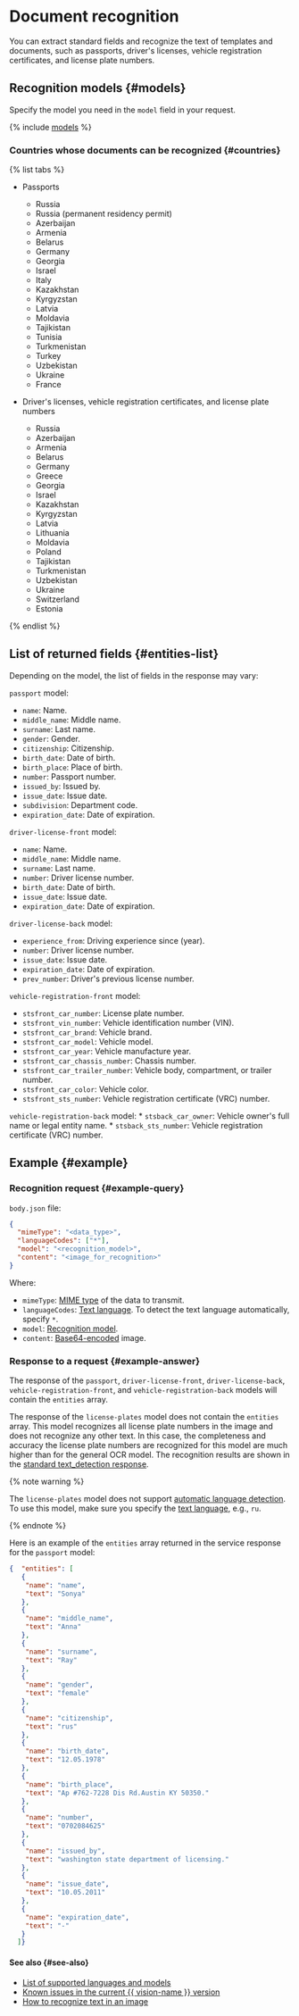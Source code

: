 # Document recognition

You can extract standard fields and recognize the text of templates and documents, such as passports, driver's licenses, vehicle registration certificates, and license plate numbers.

## Recognition models {#models}

Specify the model you need in the `model` field in your request.

{% include [models](../../../_includes/vision/models-templates.md) %}

### Countries whose documents can be recognized {#countries}

{% list tabs %}

- Passports

  * Russia
  * Russia (permanent residency permit)
  * Azerbaijan
  * Armenia
  * Belarus
  * Germany
  * Georgia
  * Israel
  * Italy
  * Kazakhstan
  * Kyrgyzstan
  * Latvia
  * Moldavia
  * Tajikistan
  * Tunisia
  * Turkmenistan
  * Turkey
  * Uzbekistan
  * Ukraine
  * France

- Driver's licenses, vehicle registration certificates, and license plate numbers

  * Russia
  * Azerbaijan
  * Armenia
  * Belarus
  * Germany
  * Greece
  * Georgia
  * Israel
  * Kazakhstan
  * Kyrgyzstan
  * Latvia
  * Lithuania
  * Moldavia
  * Poland
  * Tajikistan
  * Turkmenistan
  * Uzbekistan
  * Ukraine
  * Switzerland
  * Estonia

{% endlist %}

## List of returned fields {#entities-list}

Depending on the model, the list of fields in the response may vary:

`passport` model:
  * `name`: Name.
  * `middle_name`: Middle name.
  * `surname`: Last name.
  * `gender`: Gender.
  * `citizenship`: Citizenship.
  * `birth_date`: Date of birth.
  * `birth_place`: Place of birth.
  * `number`: Passport number.
  * `issued_by`: Issued by.
  * `issue_date`: Issue date.
  * `subdivision`: Department code.
  * `expiration_date`: Date of expiration.


`driver-license-front` model:
  * `name`: Name.
  * `middle_name`: Middle name.
  * `surname`: Last name.
  * `number`: Driver license number.
  * `birth_date`: Date of birth.
  * `issue_date`: Issue date.
  * `expiration_date`: Date of expiration.
    
`driver-license-back` model:
  * `experience_from`: Driving experience since (year).
  * `number`: Driver license number.
  * `issue_date`: Issue date.
  * `expiration_date`: Date of expiration.
  * `prev_number`: Driver's previous license number.

`vehicle-registration-front` model:
  * `stsfront_car_number`: License plate number.
  * `stsfront_vin_number`: Vehicle identification number (VIN).
  * `stsfront_car_brand`: Vehicle brand.
  * `stsfront_car_model`: Vehicle model.
  * `stsfront_car_year`: Vehicle manufacture year.
  * `stsfront_car_chassis_number`: Chassis number.
  * `stsfront_car_trailer_number`: Vehicle body, compartment, or trailer number.
  * `stsfront_car_color`: Vehicle color.
  * `stsfront_sts_number`: Vehicle registration certificate (VRC) number.

`vehicle-registration-back` model:
    * `stsback_car_owner`: Vehicle owner's full name or legal entity name.
    * `stsback_sts_number`: Vehicle registration certificate (VRC) number.

## Example {#example}

### Recognition request {#example-query}

`body.json` file:

```json
{
  "mimeType": "<data_type>",
  "languageCodes": ["*"],
  "model": "<recognition_model>",
  "content": "<image_for_recognition>"
}
```

Where:

* `mimeType`: [MIME type](https://en.wikipedia.org/wiki/Media_type) of the data to transmit.
* `languageCodes`: [Text language](supported-languages.md). To detect the text language automatically, specify `*`.
* `model`: [Recognition model](index.md#models).
* `content`: [Base64-encoded](../../operations/base64-encode.md) image.

### Response to a request {#example-answer}

The response of the `passport`, `driver-license-front`, `driver-license-back`, `vehicle-registration-front`, and `vehicle-registration-back` models will contain the `entities` array.

The response of the `license-plates` model does not contain the `entities` array. This model recognizes all license plate numbers in the image and does not recognize any other text. In this case, the completeness and accuracy the license plate numbers are recognized for this model are much higher than for the general OCR model. The recognition results are shown in the [standard text_detection response](../ocr/index.md#response).

{% note warning %}

The `license-plates` model does not support [automatic language detection](../../operations/ocr/text-detection-image.md#ocr-api-recognition). To use this model, make sure you specify the [text language](./supported-languages.md), e.g., `ru`.

{% endnote %}

Here is an example of the `entities` array returned in the service response for the `passport` model:

```json
{  "entities": [
   {
    "name": "name",
    "text": "Sonya"
   },
   {
    "name": "middle_name",
    "text": "Anna"
   },
   {
    "name": "surname",
    "text": "Ray"
   },
   {
    "name": "gender",
    "text": "female"
   },
   {
    "name": "citizenship",
    "text": "rus"
   },
   {
    "name": "birth_date",
    "text": "12.05.1978"
   },
   {
    "name": "birth_place",
    "text": "Ap #762-7228 Dis Rd.Austin KY 50350."
   },
   {
    "name": "number",
    "text": "0702084625"
   },
   {
    "name": "issued_by",
    "text": "washington state department of licensing."
   },
   {
    "name": "issue_date",
    "text": "10.05.2011"
   },
   {
    "name": "expiration_date",
    "text": "-"
   }
  ]}
```

#### See also {#see-also}

* [List of supported languages and models](supported-languages.md)
* [Known issues in the current {{ vision-name }} version](known-issues.md)
* [How to recognize text in an image](../../operations/ocr/text-detection-image.md)